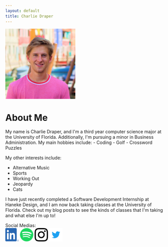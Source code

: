```yaml
---
layout: default
title: Charlie Draper
---
```

<img src="/assets/images/general/charlie-draper-img.jpg" class="right" width="220" height="220">
<h1>About Me</h1>
My name is Charlie Draper, and I'm a third year computer science major at the University of Florida.
Additionally, I'm pursuing a minor in Business Administration. My main hobbies include:
- Coding
- Golf
- Crossword Puzzles

My other interests include:
- Alternative Music
- Sports
- Working Out
- Jeopardy
- Cats

I have just recently completed a Software Development Internship at Haneke Design, and I am now back taking classes at the University of Florida. Check out my blog posts to see the kinds of classes that I'm taking and what else I'm up to!

Social Medias:  
[<img src="/assets/images/social-medias/LI-In-Bug.png" alt="LinkedIn:" height="42" width="42">][linkedin-link]
[<img src="/assets/images/social-medias/Spotify_Icon_RGB_Green.png" alt="Spotify:" height="42" width="42">][spotify-link]
[<img src="/assets/images/social-medias/glyph-logo_May2016.png" alt="Instagram:" height="42" width="42">][instagram-link]
[<img src="/assets/images/social-medias/Twitter_Logo_Blue.png" alt="Twitter:" height="42" width="42">][twitter-link]

[linkedin-link]: https://www.linkedin.com/in/charlie-draper
[spotify-link]: https://open.spotify.com/user/31whxnkree27olljxop7qah5ihpa?si=ABkCCa6JRo62D8UJ0MGUyg
[instagram-link]: https://www.instagram.com/charlie__draper/
[twitter-link]: https://twitter.com/charlie__draper